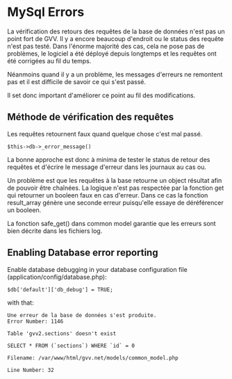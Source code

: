 # MySql Errors

La vérification des retours des requêtes de la base de données n'est pas un point fort de GVV. Il y a encore beaucoup d'endroit ou le status des requête n'est pas testé. Dans l'énorme majorité des cas, cela ne pose pas de problèmes, le logiciel a été déployé depuis longtemps et les requêtes ont été corrigées au fil du temps.

Néanmoins quand il y a un problème, les messages d'erreurs ne remontent pas et il est difficile de savoir ce qui s'est passé.

Il set donc important d'améliorer ce point au fil des modifications.

## Méthode de vérification des requêtes

Les requêtes retournent faux quand quelque chose c'est mal passé.

    $this->db->_error_message()

La bonne approche est donc à minima de tester le status de retour des requêtes et d'écrire le message d'erreur dans les journaux au cas ou.

Un problème est que les requêtes à la base retourne un object résultat afin de pouvoir être chaînées. La logique n'est pas respectée par la fonction get qui retourner un booleen faux en cas d'erreur. Dans ce cas la fonction result_array génère une seconde erreur puisqu'elle essaye de déréférencer un booleen.

La fonction safe_get() dans common model garantie que les erreurs sont bien décrite dans les fichiers log.

## Enabling Database error reporting

Enable database debugging in your database configuration file (application/config/database.php):

    $db['default']['db_debug'] = TRUE;

with that:

    Une erreur de la base de données s'est produite.
    Error Number: 1146

    Table 'gvv2.sections' doesn't exist

    SELECT * FROM (`sections`) WHERE `id` = 0

    Filename: /var/www/html/gvv.net/models/common_model.php

    Line Number: 32